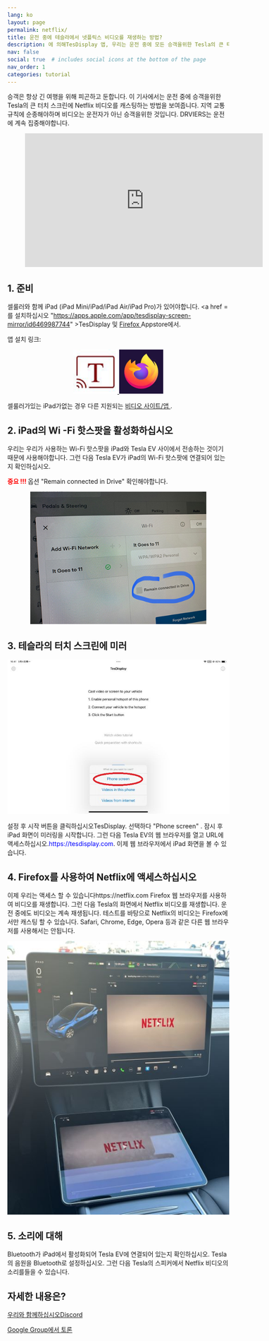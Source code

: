 ```yaml
---
lang: ko
layout: page
permalink: netflix/
title: 운전 중에 테슬라에서 넷플릭스 비디오를 재생하는 방법?
description: 에 의해TesDisplay 앱, 우리는 운전 중에 모든 승객을위한 Tesla의 큰 터치 스크린에 Netflix 비디오를 캐스팅 할 수 있습니다.
nav: false
social: true  # includes social icons at the bottom of the page
nav_order: 1
categories: tutorial
---
```


승객은 항상 긴 여행을 위해 피곤하고 둔합니다. 이 기사에서는 운전 중에 승객을위한 Tesla의 큰 터치 스크린에 Netflix 비디오를 캐스팅하는 방법을 보여줍니다. 지역 교통 규칙에 순종해야하며 비디오는 운전자가 아닌 승객을위한 것입니다. DRVIERS는 운전에 계속 집중해야합니다.

<!-- blank line -->
<figure class= "video-container" >
  <iframe width= "540"  height= "303"  src= "https://www.youtube.com/embed/O31JLO208nQ"  frameborder= "0"  allowfullscreen= "true" > </iframe>
</figure>
<!-- blank line -->

## 1. 준비
셀룰러와 함께 iPad (iPad Mini/iPad/iPad Air/iPad Pro)가 있어야합니다.
<a href =를 설치하십시오 "https://apps.apple.com/app/tesdisplay-screen-mirror/id6469987744" >TesDisplay</a> 및 <a href = "https://apps.apple.com/app/firefox-private-safe-browser/id989804926" > Firefox </a> Appstore에서.

앱 설치 링크:
<p style= "text-align: center;" >
<A ID = "TesDisplay"  href = "https://apps.apple.com/app/tesdisplay-screen-mirror/id6469987744" >
<img src= "/assets/img/logo.png"  height= "100px" >
</a>
<A ID = "FireFox"  href = "https://apps.apple.com/app/firefox-private-safe-browser/id989804926" >
<img src= "/assets/img/firefox.webp"  height= "100px" >
</a>
</p>
셀룰러가있는 iPad가없는 경우 다른 지원되는 <a href =를 볼 수 있습니다. "/sites" > 비디오 사이트/앱 </a>.

## 2. iPad의 Wi -Fi 핫스팟을 활성화하십시오
<p> 우리는 우리가 사용하는 Wi-Fi 핫스팟을 iPad와 Tesla EV 사이에서 전송하는 것이기 때문에 사용해야합니다.
그런 다음 Tesla EV가 iPad의 Wi-Fi 핫스팟에 연결되어 있는지 확인하십시오. </p>
<p><span style= "color: red" > <b> 중요 !!! </b></span> 옵션 "Remain connected in Drive"  확인해야합니다. </p>
<p style= "text-align: center;" >
<img src= "/assets/img/wifi-connected.jpg"  height= "300px" >
</p>

## 3. 테슬라의 터치 스크린에 미러
<p style= "text-align: center;" >
<img src= "/assets/img/ipad-screen.jpg"  alt= "The start choice of TesDisplay app for using Netflix"  width= "540px" >
</p>
설정 후 시작 버튼을 클릭하십시오TesDisplay. 선택하다 "Phone screen" . 잠시 후 iPad 화면이 미러링을 시작합니다.
그런 다음 Tesla EV의 웹 브라우저를 열고 URL에 액세스하십시오.<span style= "color:blue" >https://tesdisplay.com</span>. 이제 웹 브라우저에서 iPad 화면을 볼 수 있습니다.

## 4. Firefox를 사용하여 Netflix에 액세스하십시오
이제 우리는 액세스 할 수 있습니다https://netflix.com Firefox 웹 브라우저를 사용하여 비디오를 재생합니다. 그런 다음 Tesla의 화면에서 Netflix 비디오를 재생합니다. 운전 중에도 비디오는 계속 재생됩니다.
테스트를 바탕으로 Netflix의 비디오는 Firefox에서만 캐스팅 할 수 있습니다. Safari, Chrome, Edge, Opera 등과 같은 다른 웹 브라우저를 사용해서는 안됩니다.
<p style= "text-align: center;" >
<img src= "/assets/img/netflix.jpg"  alt= "mirror Netflix video to Tesla using TesDisplay"  width= "590px" >
</p>

## 5. 소리에 대해
Bluetooth가 iPad에서 활성화되어 Tesla EV에 연결되어 있는지 확인하십시오.
Tesla의 음원을 Bluetooth로 설정하십시오.
그런 다음 Tesla의 스피커에서 Netflix 비디오의 소리를들을 수 있습니다.

## 자세한 내용은?
<p> <a href = "https://discord.gg/Tvbs9uWcN9"  대상 = "_blank" > 우리와 함께하십시오Discord</a> </p>
<p> <a href = "https://groups.google.com/g/tesla-display"  대상 = "_blank" > Google Group에서 토론 </a> </p>

